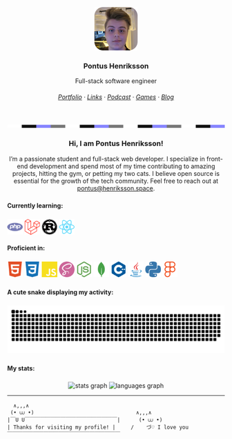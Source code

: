 <div align="center">
  <img src="./assets/branding/me-rounded.png" style="width: 100px" />
  <h3 align="center">Pontus Henriksson</h3>
  <p align="center">Full-stack software engineer</p>
</div>

<h6 align="center">
  <a href="https://pontushenriksson.com" target="_blank"
    >Portfolio</a
  >
  <span>·</span>
  <a href="https://links.pontushenriksson.com" target="_blank"
    >Links</a
  > <span>·</span>
  <a href="https://podcast.pontushenriksson.com" target="_blank"
    >Podcast</a
  > 
  <span>·</span>
  <a href="https://games.pontushenriksson.com" target="_blank"
    >Games</a
  >
  <span>·</span>
  <a href="https://blog.pontushenriksson.com" target="_blank"
    >Blog</a
  >
</h6>

<br />

<img src="./assets/branding/profile-banner.jpg" align="center"/>

<br />

<h3 align="center">Hi, I am Pontus Henriksson!</h3>

<p align="center">I’m a passionate student and full-stack web developer. I specialize in front-end development and spend most of my time contributing to amazing projects, hitting the gym, or petting my two cats. I believe open source is essential for the growth of the tech community. Feel free to reach out at <a href="mailto:pontus@henriksson.space" target="blank">pontus@henriksson.space</a>.</p>

###

<h4 align="left">Currently learning:</h4>

###

<div align="left">
  <img src="./assets/icons/php.svg" height="36px">
  <img src="./assets/icons/laravel.svg" height="36px">
  <img src="./assets/icons/rust.svg" height="36px">
  <img src="./assets/icons/react.svg" height="36px">
</div>

<h4 align="left">Proficient in:</h4>

###

<div align="left">
  <img src="./assets/icons/html5.svg" height="36px">
  <img src="./assets/icons/css3.svg" height="36px">
  <img src="./assets/icons/javascript.svg" height="36px">
  <img src="./assets/icons/sass.svg" height="36px">
  <img src="./assets/icons/nodedotjs.svg" height="36px">
  <img src="./assets/icons/mongodb.svg" height="36px">
  <img src="./assets/icons/cplusplus.svg" height="36px">
  <img src="./assets/icons/java-non-simpleicons.svg" height="36px">
  <img src="./assets/icons/python.svg" height="36px">
  <img src="./assets/icons/figma.svg" height="36px">
</div>

###

<h4 align="left">A cute snake displaying my activity:</h4>

###

<img src="https://raw.githubusercontent.com/pontushenriksson/pontushenriksson/output/snake.svg" alt="Snake animation" />

###

<h4 align="left">My stats:</h4>

###

<div align="center">
  <img src="https://github-readme-stats.vercel.app/api?username=pontushenriksson&hide_title=false&hide_rank=false&show_icons=true&include_all_commits=true&count_private=true&disable_animations=false&theme=dracula&locale=en&hide_border=false&order=1" height="150" alt="stats graph"  />
  <img src="https://github-readme-stats.vercel.app/api/top-langs?username=pontushenriksson&locale=en&hide_title=false&layout=compact&card_width=320&langs_count=6&theme=dracula&hide_border=false&order=2" height="150" alt="languages graph"  />
</div>

---

```
  ∧,,,∧
 (• ⩊ •)                                 ∧,,,∧
|￣U U￣￣￣￣￣￣￣￣￣￣￣￣￣￣￣￣￣￣|      (• ⩊ •)
| Thanks for visiting my profile! |     /    づ♡ I love you
￣￣￣￣￣￣￣￣￣￣￣￣￣￣￣￣￣￣￣￣￣￣
```
